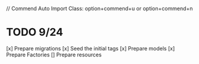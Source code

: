 // Commend
Auto Import Class: option+commend+u or option+commend+n

# TODO 9/24
[x]  Prepare migrations
[x]  Seed the initial tags
[x]  Prepare models
[x]  Prepare Factories
[]  Prepare resources
